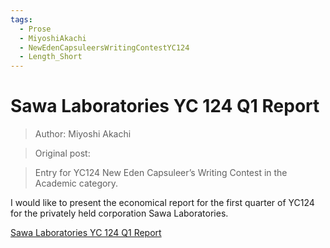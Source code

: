 ```yaml
---
tags:
  - Prose
  - MiyoshiAkachi
  - NewEdenCapsuleersWritingContestYC124
  - Length_Short
---
```


# Sawa Laboratories YC 124 Q1 Report

> Author: Miyoshi Akachi

> Original post:

> Entry for YC124 New Eden Capsuleer’s Writing Contest in the Academic category.


I would like to present the economical report for the first quarter of YC124 for the privately held corporation Sawa Laboratories.

[Sawa Laboratories YC 124 Q1 Report](./sawalabyc124q1report.jpeg)